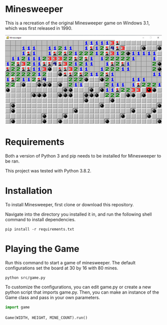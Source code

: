 # Minesweeper

This is a recreation of the original Minesweeper game on Windows 3.1, which was first released in 1990.

![](screenshots/screenshot.PNG)

# Requirements

Both a version of Python 3 and pip needs to be installed for Minesweeper to be ran. 

This project was tested with Python 3.8.2.

# Installation

To install Minesweeper, first clone or download this repository.

Navigate into the directory you installed it in, and run the following shell command to install dependencies.

```
pip install -r requirements.txt
```

# Playing the Game

Run this command to start a game of minesweeper. The default configurations set the board at 30 by 16 with 80 mines.

```
python src/game.py
```

To customize the configurations, you can edit game.py or create a new python script that imports game.py. Then, you can make an instance of the Game class and pass in your own parameters.

```python
import game

Game(WIDTH, HEIGHT, MINE_COUNT).run()
```